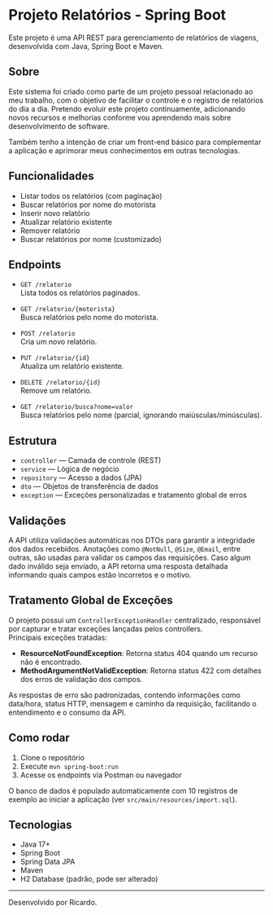# Projeto Relatórios - Spring Boot

Este projeto é uma API REST para gerenciamento de relatórios de viagens, desenvolvida com Java, Spring Boot e Maven.

## Sobre

Este sistema foi criado como parte de um projeto pessoal relacionado ao meu trabalho, com o objetivo de facilitar o controle e o registro de relatórios do dia a dia. Pretendo evoluir este projeto continuamente, adicionando novos recursos e melhorias conforme vou aprendendo mais sobre desenvolvimento de software.

Também tenho a intenção de criar um front-end básico para complementar a aplicação e aprimorar meus conhecimentos em outras tecnologias.

## Funcionalidades

- Listar todos os relatórios (com paginação)
- Buscar relatórios por nome do motorista
- Inserir novo relatório
- Atualizar relatório existente
- Remover relatório
- Buscar relatórios por nome (customizado)

## Endpoints

- `GET /relatorio`  
  Lista todos os relatórios paginados.

- `GET /relatorio/{motorista}`  
  Busca relatórios pelo nome do motorista.

- `POST /relatorio`  
  Cria um novo relatório.

- `PUT /relatorio/{id}`  
  Atualiza um relatório existente.

- `DELETE /relatorio/{id}`  
  Remove um relatório.

- `GET /relatorio/busca?nome=valor`  
  Busca relatórios pelo nome (parcial, ignorando maiúsculas/minúsculas).

## Estrutura

- `controller` — Camada de controle (REST)
- `service` — Lógica de negócio
- `repository` — Acesso a dados (JPA)
- `dto` — Objetos de transferência de dados
- `exception` — Exceções personalizadas e tratamento global de erros

## Validações

A API utiliza validações automáticas nos DTOs para garantir a integridade dos dados recebidos. Anotações como `@NotNull`, `@Size`, `@Email`, entre outras, são usadas para validar os campos das requisições. Caso algum dado inválido seja enviado, a API retorna uma resposta detalhada informando quais campos estão incorretos e o motivo.

## Tratamento Global de Exceções

O projeto possui um `ControllerExceptionHandler` centralizado, responsável por capturar e tratar exceções lançadas pelos controllers.  
Principais exceções tratadas:

- **ResourceNotFoundException**: Retorna status 404 quando um recurso não é encontrado.
- **MethodArgumentNotValidException**: Retorna status 422 com detalhes dos erros de validação dos campos.

As respostas de erro são padronizadas, contendo informações como data/hora, status HTTP, mensagem e caminho da requisição, facilitando o entendimento e o consumo da API.

## Como rodar

1. Clone o repositório
2. Execute `mvn spring-boot:run`
3. Acesse os endpoints via Postman ou navegador

O banco de dados é populado automaticamente com 10 registros de exemplo ao iniciar a aplicação (ver `src/main/resources/import.sql`).

## Tecnologias

- Java 17+
- Spring Boot
- Spring Data JPA
- Maven
- H2 Database (padrão, pode ser alterado)

---

Desenvolvido por Ricardo.